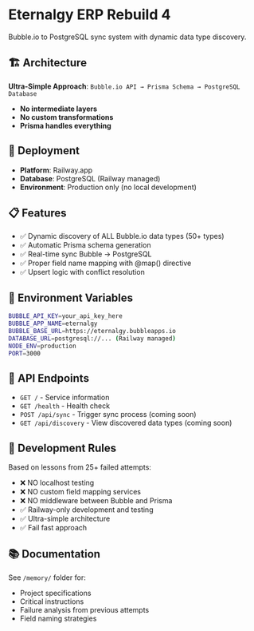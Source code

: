 # Eternalgy ERP Rebuild 4

Bubble.io to PostgreSQL sync system with dynamic data type discovery.

## 🏗️ Architecture

**Ultra-Simple Approach**: `Bubble.io API → Prisma Schema → PostgreSQL Database`

- **No intermediate layers**
- **No custom transformations** 
- **Prisma handles everything**

## 🚀 Deployment

- **Platform**: Railway.app
- **Database**: PostgreSQL (Railway managed)
- **Environment**: Production only (no local development)

## 📋 Features

- ✅ Dynamic discovery of ALL Bubble.io data types (50+ types)
- ✅ Automatic Prisma schema generation
- ✅ Real-time sync Bubble → PostgreSQL
- ✅ Proper field name mapping with @map() directive
- ✅ Upsert logic with conflict resolution

## 🔧 Environment Variables

```bash
BUBBLE_API_KEY=your_api_key_here
BUBBLE_APP_NAME=eternalgy
BUBBLE_BASE_URL=https://eternalgy.bubbleapps.io
DATABASE_URL=postgresql://... (Railway managed)
NODE_ENV=production
PORT=3000
```

## 📖 API Endpoints

- `GET /` - Service information
- `GET /health` - Health check
- `POST /api/sync` - Trigger sync process (coming soon)
- `GET /api/discovery` - View discovered data types (coming soon)

## 🚨 Development Rules

Based on lessons from 25+ failed attempts:

- ❌ NO localhost testing
- ❌ NO custom field mapping services  
- ❌ NO middleware between Bubble and Prisma
- ✅ Railway-only development and testing
- ✅ Ultra-simple architecture
- ✅ Fail fast approach

## 📚 Documentation

See `/memory/` folder for:
- Project specifications
- Critical instructions
- Failure analysis from previous attempts
- Field naming strategies
